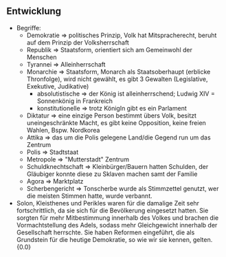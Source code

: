 ## Entwicklung
- Begriffe:
	- Demokratie => politisches Prinzip, Volk hat Mitspracherecht, beruht auf dem Prinzip der Volksherrschaft
	- Republik => Staatsform, orientiert sich am Gemeinwohl der Menschen
	- Tyrannei => Alleinherrschaft
	- Monarchie => Staatsform, Monarch als Staatsoberhaupt (erblicke Thronfolge), wird nicht gewählt, es gibt 3 Gewalten (Legislative, Exekutive, Judikative)
		- absolutistische => der König ist alleinherrschend; Ludwig XIV = Sonnenkönig in Frankreich
		- konstitutionelle => trotz KönigIn gibt es ein Parlament
	- Diktatur => eine einzige Person bestimmt übers Volk, besitzt uneingeschränkte Macht, es gibt keine Opposition, keine freien Wahlen, Bspw. Nordkorea
	- Attika => das um die Polis gelegene Land/die Gegend run um das Zentrum
	- Polis => Stadtstaat
	- Metropole => "Mutterstadt" Zentrum
	- Schuldknechtschaft => Kleinbürger/Bauern hatten Schulden, der Gläubiger konnte diese zu Sklaven machen samt der Familie
	- Agora => Marktplatz
	- Scherbengericht => Tonscherbe wurde als Stimmzettel genutzt, wer die meisten Stimmen hatte, wurde verbannt.
- Solon, Kleisthenes  und Perikles waren für die damalige Zeit sehr fortschrittlich, da sie sich für die Bevölkerung eingesetzt hatten. Sie sorgten für mehr Mitbestimmung innerhalb des Volkes und brachen die Vormachtstellung des Adels, sodass mehr Gleichgewicht innerhalb der Gesellschaft herrschte. Sie haben Reformen eingeführt, die als Grundstein für die heutige Demokratie, so wie wir sie kennen, gelten.{0.0}